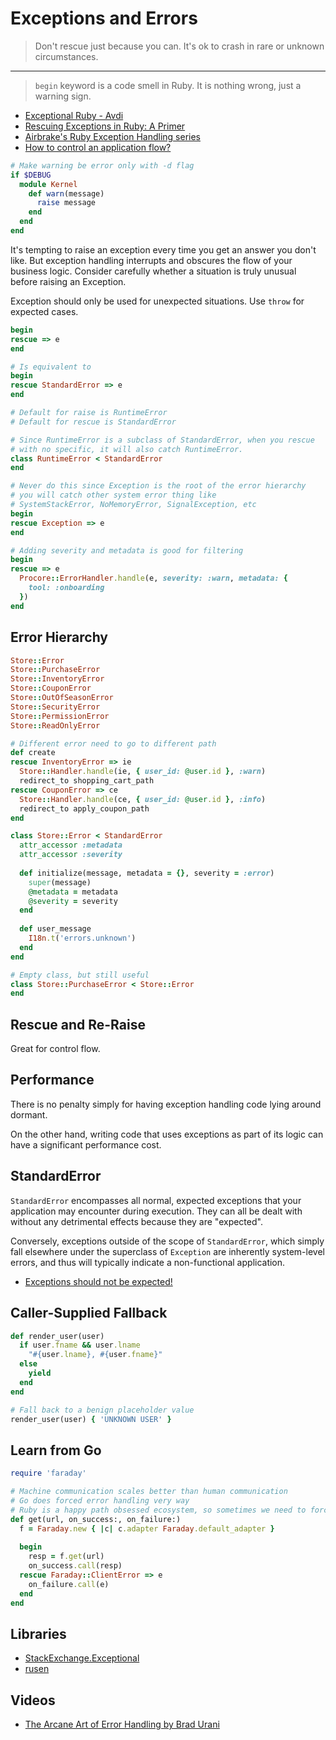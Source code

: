 # Exceptions and Errors

> Don't rescue just because you can. It's ok to crash in rare or unknown circumstances.

---

> `begin` keyword is a code smell in Ruby. It is nothing wrong, just a warning sign.

* [Exceptional Ruby - Avdi](http://avdi.org/talks/exceptional-ruby-rubyconf-2011/exceptional-ruby.html)
* [Rescuing Exceptions in Ruby: A Primer](http://blog.appsignal.com/blog/2016/10/18/ruby-magic-exceptions-primer.html)
* [Airbrake's Ruby Exception Handling series](https://airbrake.io/blog/category/ruby-exception-handling)
* [How to control an application flow?
](https://blog.lelonek.me/how-to-control-application-flow-e97895a60b3c#.yobp7071i)

```ruby
# Make warning be error only with -d flag
if $DEBUG
  module Kernel
    def warn(message)
      raise message
    end
  end
end
```

It's tempting to raise an exception every time you get an answer you don't like. But exception handling interrupts and obscures the flow of your business logic. Consider carefully whether a situation is truly unusual before raising an Exception.

Exception should only be used for unexpected situations. Use `throw` for expected cases.

```ruby
begin
rescue => e
end

# Is equivalent to
begin
rescue StandardError => e
end

# Default for raise is RuntimeError
# Default for rescue is StandardError

# Since RuntimeError is a subclass of StandardError, when you rescue
# with no specific, it will also catch RuntimeError.
class RuntimeError < StandardError
end

# Never do this since Exception is the root of the error hierarchy
# you will catch other system error thing like
# SystemStackError, NoMemoryError, SignalException, etc
begin
rescue Exception => e
end
```

```ruby
# Adding severity and metadata is good for filtering
begin
rescue => e
  Procore::ErrorHandler.handle(e, severity: :warn, metadata: {
    tool: :onboarding
  })
end
```

## Error Hierarchy

```ruby
Store::Error
Store::PurchaseError
Store::InventoryError
Store::CouponError
Store::OutOfSeasonError
Store::SecurityError
Store::PermissionError
Store::ReadOnlyError

# Different error need to go to different path
def create
rescue InventoryError => ie
  Store::Handler.handle(ie, { user_id: @user.id }, :warn)
  redirect_to shopping_cart_path
rescue CouponError => ce
  Store::Handler.handle(ce, { user_id: @user.id }, :info)
  redirect_to apply_coupon_path
end

class Store::Error < StandardError
  attr_accessor :metadata
  attr_accessor :severity
  
  def initialize(message, metadata = {}, severity = :error)
    super(message)
    @metadata = metadata
    @severity = severity
  end
  
  def user_message
    I18n.t('errors.unknown')
  end
end

# Empty class, but still useful
class Store::PurchaseError < Store::Error
end
```

## Rescue and Re-Raise

Great for control flow.

## Performance

There is no penalty simply for having exception handling code lying around dormant.

On the other hand, writing code that uses exceptions as part of its logic can have a significant performance cost.

## StandardError

`StandardError` encompasses all normal, expected exceptions that your application may encounter during execution. They can all be dealt with without any detrimental effects because they are "expected".

Conversely, exceptions outside of the scope of `StandardError`, which simply fall elsewhere under the superclass of `Exception` are inherently system-level errors, and thus will typically indicate a non-functional application.

* [Exceptions should not be expected!](https://robots.thoughtbot.com/save-bang-your-head-active-record-will-drive-you-mad)

## Caller-Supplied Fallback

```ruby
def render_user(user)
  if user.fname && user.lname
    "#{user.lname}, #{user.fname}"
  else
    yield
  end
end

# Fall back to a benign placeholder value
render_user(user) { 'UNKNOWN USER' }
```

## Learn from Go

```ruby
require 'faraday'

# Machine communication scales better than human communication
# Go does forced error handling very way
# Ruby is a happy path obsessed ecosystem, so sometimes we need to force it
def get(url, on_success:, on_failure:)
  f = Faraday.new { |c| c.adapter Faraday.default_adapter }
  
  begin
    resp = f.get(url)
    on_success.call(resp)
  rescue Faraday::ClientError => e
    on_failure.call(e)
  end
end
```

## Libraries

* [StackExchange.Exceptional](https://github.com/NickCraver/StackExchange.Exceptional)
* [rusen](https://github.com/moove-it/rusen)

## Videos

* [The Arcane Art of Error Handling by Brad Urani](https://www.youtube.com/watch?v=9R4wlyWBP1k)